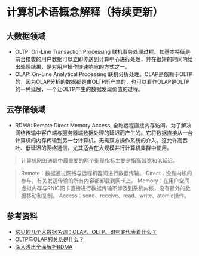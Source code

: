 # 计算机术语概念解释（持续更新）
## 大数据领域
* OLTP: On-Line Transaction Processing 联机事务处理过程。其基本特征是前台接收的用户数据可以立即传送到计算中心进行处理，并在很短的时间内给出处理结果，是对用户操作快速响应的方式之一。
* OLAP: On-Line Analytical Processing 联机分析处理。OLAP是依赖于OLTP的，因为OLAP分析的数据都是由OLTP所产生的，也可以看作OLAP是OLTP的一种延展，一个让OLTP产生的数据发现价值的过程。
## 云存储领域
* RDMA: Remote Direct Memory Access, 全称远程直接内存访问。为了解决网络传输中客户端与服务器端数据处理的延迟而产生的。它将数据直接从一台计算机的内存传输到另一台计算机，无需双方操作系统的介入。这允许高吞吐、低延迟的网络通信，尤其适合在大规模并行计算机集群中使用。
> 计算机网络通信中最重要的两个衡量指标主要是指高带宽和低延迟。

> Remote：数据通过网络与远程机器间进行数据传输。
Direct：没有内核的参与，有关发送传输的所有内容都卸载到网卡上。
Memory：在用户空间虚拟内存与RNIC网卡直接进行数据传输不涉及到系统内核，没有额外的数据移动和复制。
Access：send、receive、read、write、atomic操作。

## 参考资料
* [常见的几个大数据名词：OLAP、OLTP、BI到底代表着什么？](https://blog.csdn.net/qq_41946557/article/details/103171150)
* [OLTP与OLAP的关系是什么？](https://www.zhihu.com/question/24110442/answer/851671343)
* [深入浅出全面解析RDMA](https://blog.csdn.net/qq_21125183/article/details/80563463)




